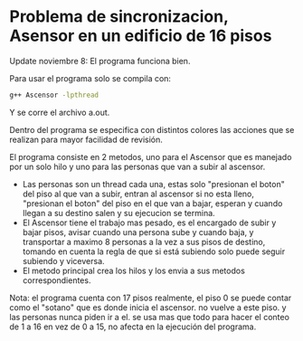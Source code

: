# Problema de sincronizacion, Asensor en un edificio de 16 pisos  
Update noviembre 8: El programa funciona bien.  
   
Para usar el programa solo se compila con:  
```bash
g++ Ascensor -lpthread
```
  
Y se corre el archivo a.out.   
  
Dentro del programa se especifica con distintos colores las acciones que se realizan para mayor facilidad de revisión.    
  
    
El programa consiste en 2 metodos, uno para el Ascensor que es manejado por un solo hilo y uno para las personas que van a subir al ascensor.  
- Las personas son un thread cada una, estas solo "presionan el boton" del piso al que van a subir, entran al ascensor si no esta lleno, "presionan el boton" del piso en el que van a bajar, esperan y cuando llegan a su destino salen y su ejecucion se termina.  
- El Ascensor tiene el trabajo mas pesado, es el encargado de subir y bajar pisos, avisar cuando una persona sube y cuando baja, y transportar a maximo 8 personas a la vez a sus pisos de destino, tomando en cuenta la regla de que si está subiendo solo puede seguir subiendo y viceversa.  
- El metodo principal crea los hilos y los envia a sus metodos correspondientes.  
  
Nota: el programa cuenta con 17 pisos realmente, el piso 0 se puede contar como el "sotano" que es donde inicia el ascensor. no vuelve a este piso. y las personas nunca piden ir a el. se usa mas que todo para hacer el conteo de 1 a 16 en vez de 0 a 15, no afecta en la ejecución del programa.
